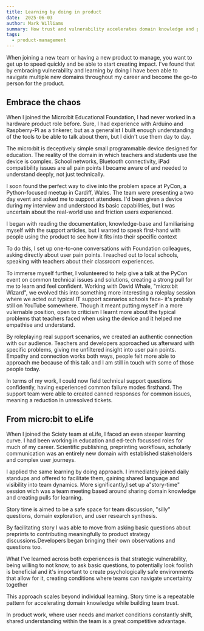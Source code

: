 ```yaml
---
title: Learning by doing in product
date:  2025-06-03
author: Mark Williams
summary: How trust and vulnerability accelerates domain knowledge and product leadership
tags: 
  - product-management
---
```

When joining a new team or having a new product to manage, you want to get up to speed quickly and be able to start creating impact. I've found that by embracing vulnerability and learning by doing I have been able to navigate multiple new domains throughout my career and become the go-to person for the product.

## Embrace the chaos

When I joined the Micro:bit Educational Foundation, I had never worked in a hardware product role before. Sure, I had experience with Arduino and Raspberry-Pi as a tinkerer, but as a generalist I built enough understanding of the tools to be able to talk about them, but I didn't use them day to day.

The micro:bit is deceptively simple small programmable device designed for education. The reality of the domain in which teachers and students use the device is complex. School networks, Bluetooth connectivity, iPad compatibility issues are all pain points I became aware of and needed to understand deeply, not just technically.

I soon found the perfect way to dive into the problem space at PyCon, a Python-focused meetup in Cardiff, Wales. The team were presenting a two day event and asked me to support attendees. I'd been given a device during my interview and understood its basic capabilities, but I was uncertain about the real-world use and friction users experienced.

I began with reading the documentation, knowledge-base and familiarising myself with the support articles, but I wanted to speak first-hand with people using the product to see how it fits into their specific context

To do this, I set up one-to-one conversations with Foundation colleagues, asking directly about user pain points. I reached out to local schools, speaking with teachers about their classroom experiences. 

To immerse myself further, I volunteered to help give a talk at the PyCon event on common technical issues and solutions, creating a strong pull for me to learn and feel confident. Working with David Whale, "micro:bit Wizard", we evolved this into something more interesting a roleplay session where we acted out typical IT support scenarios schools face- it's probaly still on YouTube somewhere. Though it meant putting myself in a more vulernable position, open to criticism I learnt more about the typical problems that teachers faced when using the device and it helped me empathise and understand.

By roleplaying real support scenarios, we created an authentic connection with our audience. Teachers and developers approached us afterward with specific problems, giving me unfiltered insight into user pain points. Empathy and connection works both ways, people felt more able to approach me because of this talk and I am still in touch with some of those people today.

In terms of my work, I could now field technical support questions confidently, having experienced common failure modes firsthand. The support team were able to created canned responses for common issues, meaning a reduction in unresolved tickets.

## From micro:bit to eLife

When I joined the Sciety team at eLife, I faced an even steeper learning curve. I had been working in education and ed-tech focussed roles for much of my career. Scientific publishing, preprinting workflows, scholarly communication was an entirely new domain with established stakeholders and complex user journeys.

I applied the same learning by doing approach. I immediately joined daily standups and offered to facilitate them, gaining shared language and visibility into team dynamics. More significantly,I set up a"story-time" session wich was a team meeting based around sharing domain knowledge and creating pulls for learning.

Story time is aimed to be a safe space for team discussion, "silly" questions, domain exploration, and user research synthesis. 

By facilitating story I was able to move from asking basic questions about preprints to contributing meaningfully to product strategy discussions.Developers began bringing their own observations and questions too.


What I've learned across both experiences is that strategic vulnerability, being willing to not know, to ask basic questions, to potentially look foolish is beneficial and it's important to create psychologically safe environments that allow for it, creating conditions where teams can navigate uncertainty together

This approach scales beyond individual learning. Story time is a repeatable pattern for accelerating domain knowledge while building team trust.

In product work, where user needs and market conditions constantly shift, shared understanding within the team is a great competitive advantage.
